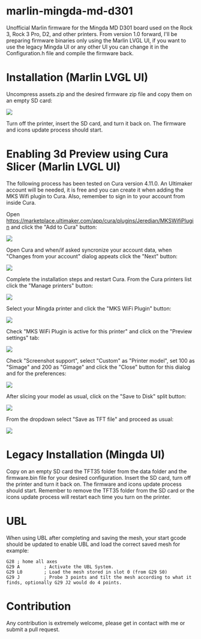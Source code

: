 # marlin-mingda-md-d301
Unofficial Marlin firmware for the Mingda MD D301 board used on the Rock 3, Rock 3 Pro, D2, and other printers.
From version 1.0 forward, I'll be preparing firmware binaries only using the Marlin LVGL UI, if you want to use the legacy Mingda UI or any other UI you can change it in the Configuration.h file and compile the firmware back.
# Installation (Marlin LVGL UI)
Uncompress assets.zip and the desired firmware zip file and copy them on an empty SD card:

![](https://github.com/marcellodum/marlin-mingda-md-d301/blob/master/docs/images/sd_card_content.png)

Turn off the printer, insert the SD card, and turn it back on. The firmware and icons update process should start.

# Enabling 3d Preview using Cura Slicer (Marlin LVGL UI)
The following process has been tested on Cura version 4.11.0. An Ultimaker account will be needed, it is free and you can create it when adding the MKS Wifi plugin to Cura. Also, remember to sign in to your account from inside Cura.

Open https://marketplace.ultimaker.com/app/cura/plugins/Jeredian/MKSWifiPlugin and click the "Add to Cura" button:

![](https://github.com/marcellodum/marlin-mingda-md-d301/blob/master/docs/images/mks_wifi_plugin_add_to_cura.png)

Open Cura and when/if asked syncronize your account data, when "Changes from your account" dialog appeats click the "Next" button:

![](https://github.com/marcellodum/marlin-mingda-md-d301/blob/master/docs/images/mks_wifi_plugin_cura_sync.png)

Complete the installation steps and restart Cura.
From the Cura printers list click the "Manage printers" button:

![](https://github.com/marcellodum/marlin-mingda-md-d301/blob/master/docs/images/mks_wifi_plugin_manage_printers.png)

Select your Mingda printer and click the "MKS WiFi Plugin" button:

![](https://github.com/marcellodum/marlin-mingda-md-d301/blob/master/docs/images/mks_wifi_plugin_select_printer.png)

Check "MKS WiFi Plugin is active for this printer" and click on the "Preview settings" tab:

![](https://github.com/marcellodum/marlin-mingda-md-d301/blob/master/docs/images/mks_wifi_plugin_active_for_printer.png)

Check "Screenshot support", select "Custom" as "Printer model", set 100 as "Simage" and 200 as "Gimage" and click the "Close" button for this dialog and for the preferences:

![](https://github.com/marcellodum/marlin-mingda-md-d301/blob/master/docs/images/mks_wifi_plugin_preview_settings.png)

After slicing your model as usual, click on the "Save to Disk" split button:

![](https://github.com/marcellodum/marlin-mingda-md-d301/blob/master/docs/images/mks_wifi_plugin_slice_split_button.png)

From the dropdown select "Save as TFT file" and proceed as usual:

![](https://github.com/marcellodum/marlin-mingda-md-d301/blob/master/docs/images/mks_wifi_plugin_save_as_tft_file.png)

# Legacy Installation (Mingda UI)

Copy on an empty SD card the TFT35 folder from the data folder and the firmware.bin file for your desired configuration. Insert the SD card, turn off the printer and turn it back on. The firmware and icons update process should start. Remember to remove the TFT35 folder from the SD card or the icons update process will restart each time you turn on the printer.

# UBL

When using UBL after completing and saving the mesh, your start gcode should be updated to enable UBL and load the correct saved mesh for example:

```
G28 ; home all axes
G29 A         ; Activate the UBL System.
G29 L0        ; Load the mesh stored in slot 0 (from G29 S0)
G29 J         ; Probe 3 points and tilt the mesh according to what it finds, optionally G29 J2 would do 4 points.
```

# Contribution

Any contribution is extremely welcome, please get in contact with me or submit a pull request.
